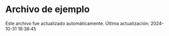 # Archivo de ejemplo
    
Este archivo fue actualizado automáticamente.
Última actualización: 2024-10-31 18:38:45
